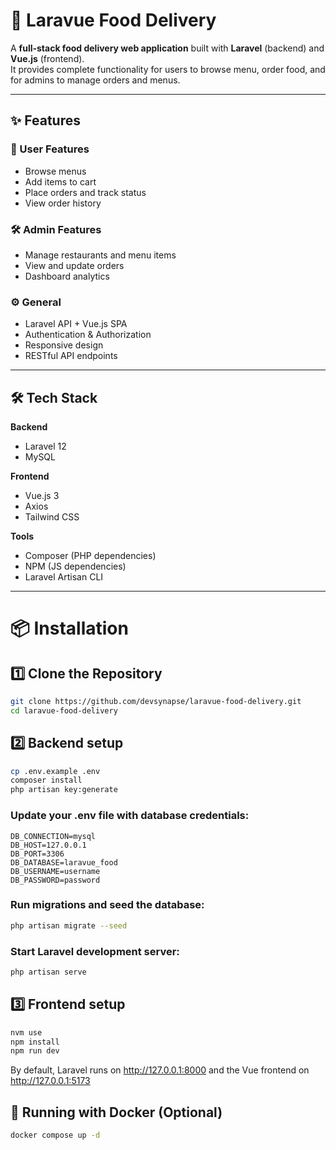 # 🍔 Laravue Food Delivery

A **full-stack food delivery web application** built with **Laravel** (backend) and **Vue.js** (frontend).  
It provides complete functionality for users to browse menu, order food, and for admins to manage orders and menus.

---

## ✨ Features

### 👤 User Features
- Browse menus
- Add items to cart
- Place orders and track status
- View order history

### 🛠 Admin Features
- Manage restaurants and menu items
- View and update orders
- Dashboard analytics

### ⚙ General
- Laravel API + Vue.js SPA
- Authentication & Authorization
- Responsive design
- RESTful API endpoints

---

## 🛠 Tech Stack

**Backend**  
- Laravel 12  
- MySQL 

**Frontend**  
- Vue.js 3  
- Axios
- Tailwind CSS

**Tools**  
- Composer (PHP dependencies)  
- NPM (JS dependencies)  
- Laravel Artisan CLI

---

# 📦 Installation

## 1️⃣ Clone the Repository
```bash
git clone https://github.com/devsynapse/laravue-food-delivery.git
cd laravue-food-delivery
```

## 2️⃣ Backend setup
```bash
cp .env.example .env
composer install
php artisan key:generate
```

### Update your .env file with database credentials:
```
DB_CONNECTION=mysql
DB_HOST=127.0.0.1
DB_PORT=3306
DB_DATABASE=laravue_food
DB_USERNAME=username
DB_PASSWORD=password
```

### Run migrations and seed the database:
```bash
php artisan migrate --seed
```

### Start Laravel development server:
```bash
php artisan serve
```

## 3️⃣ Frontend setup
```bash
nvm use
npm install
npm run dev
```

By default, Laravel runs on http://127.0.0.1:8000 and the Vue frontend on http://127.0.0.1:5173

## 🐳 Running with Docker (Optional)
```bash
docker compose up -d
```